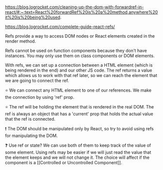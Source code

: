 https://blog.logrocket.com/cleaning-up-the-dom-with-forwardref-in-react/#:~:text=React%20forwardRef%20is%20a%20method,anywhere%20it%20is%20being%20used.

https://blog.logrocket.com/complete-guide-react-refs/

Refs provide a way to access DOM nodes or React elements created in the render method.

Refs cannot be used on function components because they don't have instances. You may only use them on class components or DOM elements.

With refs, we can set up a connection between a HTML element (which is being rendered in the end) and our other JS code. The ref returns a value which allows us to work with that ref later, so we can reach the element that we are going to connect the ref.

⭐️  We can connect any HTML element to one of our references. We make the connection by using 'ref' prop.

⭐️  The ref will be holding the element that is rendered in the real DOM. The ref is always an object that has a 'current' prop that holds the actual value that the ref is connected.


❗️ The DOM should be manipulated only by React, so try to avoid using refs for manipulating the DOM.

❓ Use ref or state?
We can use both of them to keep track of the value of some element. Using refs may be easier if we will just read the value that the element keeps and we will not change it. The choice will affect if the component is a [[Controlled or Uncontrolled Component]].

